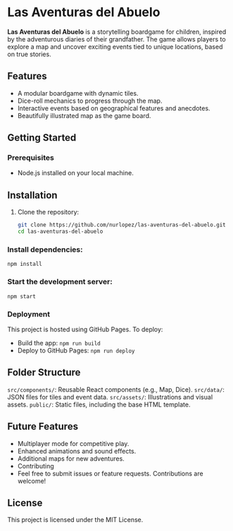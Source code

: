 # Las Aventuras del Abuelo

**Las Aventuras del Abuelo** is a storytelling boardgame for children, inspired by the adventurous diaries of their grandfather. The game allows players to explore a map and uncover exciting events tied to unique locations, based on true stories.

## Features
- A modular boardgame with dynamic tiles.
- Dice-roll mechanics to progress through the map.
- Interactive events based on geographical features and anecdotes.
- Beautifully illustrated map as the game board.

## Getting Started
### Prerequisites
- Node.js installed on your local machine.

## Installation
1. Clone the repository:
   ```bash
   git clone https://github.com/nurlopez/las-aventuras-del-abuelo.git
   cd las-aventuras-del-abuelo

### Install dependencies:
`npm install`

### Start the development server:
`npm start`

### Deployment
This project is hosted using GitHub Pages. To deploy:

- Build the app: `npm run build`
- Deploy to GitHub Pages: `npm run deploy`

## Folder Structure
`src/components/`: Reusable React components (e.g., Map, Dice).
`src/data/`: JSON files for tiles and event data.
`src/assets/`: Illustrations and visual assets.
`public/`: Static files, including the base HTML template.

## Future Features
- Multiplayer mode for competitive play.
- Enhanced animations and sound effects.
- Additional maps for new adventures.
- Contributing
- Feel free to submit issues or feature requests. Contributions are welcome!

## License
This project is licensed under the MIT License.
